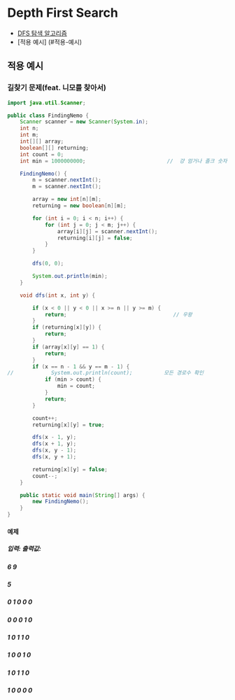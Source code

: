 # Depth First Search

+ [DFS 탐색 알고리즘](http://ktko.tistory.com/68)
+ [적용 예시] (#적용-예시)

## 적용 예시

### 길찾기 문제(feat. 니모를 찾아서)
```java
import java.util.Scanner;

public class FindingNemo {
    Scanner scanner = new Scanner(System.in);
    int n;
    int m;
    int[][] array;
    boolean[][] returning;
    int count = 0;
    int min = 1000000000;                          //  걍 암거나 졸크 숫자를 넣는다

    FindingNemo() {
        n = scanner.nextInt();
        m = scanner.nextInt();

        array = new int[n][m];
        returning = new boolean[n][m];

        for (int i = 0; i < n; i++) {
            for (int j = 0; j < m; j++) {
                array[i][j] = scanner.nextInt();
                returning[i][j] = false;
            }
        }

        dfs(0, 0);

        System.out.println(min);
    }

    void dfs(int x, int y) {

        if (x < 0 || y < 0 || x >= n || y >= m) {
            return;                                  // 우왕
        }
        if (returning[x][y]) {
            return;
        }
        if (array[x][y] == 1) {
            return;
        }
        if (x == n - 1 && y == m - 1) {
//            System.out.println(count);          모든 경로수 확인
            if (min > count) {
                min = count;
            }
            return;
        }

        count++;
        returning[x][y] = true;

        dfs(x - 1, y);
        dfs(x + 1, y);
        dfs(x, y - 1);
        dfs(x, y + 1);

        returning[x][y] = false;
        count--;
    }

    public static void main(String[] args) {
        new FindingNemo();
    }
}
```
#### 예제
##### 입력:                 출력값:
##### 6                     9
##### 5
##### 0 1 0 0 0
##### 0 0 0 1 0
##### 1 0 1 1 0
##### 1 0 0 1 0
##### 1 0 1 1 0
##### 1 0 0 0 0
